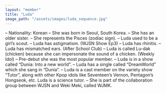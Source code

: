 ```yaml
---
layout: "member"
title: "Luda"
image_path: "/assets/images/luda_sequence.jpg"
---
```


– Nationality: Korean
– She was born in Seoul, South Korea.
– She has an older sister.
– She represents the Pisces (zodiac sign).
– Luda used to be a girl’s scout.
– Luda has astigmatism. (WJSN Show Ep3)
– Luda has rhinitis.
– Luda has mismatched ears. (After School Club)
– Luda is called Lu-dak (chicken) because she can impersonate the sound of a chicken. (Weekly Idol)
– Pre-debut she was the most popular member.
– Luda is in a show called “Dunia: Into a new world”.
– Luda has a single called “DreamWorld” which she sang in “Dunia”.
– Luda is a cast member on the variety show “Tutor”, along with other Kpop idols like Seventeen’s Vernon, Pentagon‘s Hongseok, etc. Luda is a science tutor.
– She is part of the collaboration group between WJSN and Weki Meki, called WJMK.